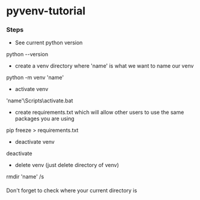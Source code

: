 # pyvenv-tutorial

### Steps

- See current python version

python --version

- create a venv directory where 'name' is what we want to name our venv

python -m venv 'name' 

- activate venv

'name'\Scripts\activate.bat

- create requirements.txt which will allow other users to use the same packages you are using

pip freeze > requirements.txt

- deactivate venv

deactivate 

- delete venv (just delete directory of venv)

rmdir 'name' /s 

####
Don't forget to check where your current directory is 
